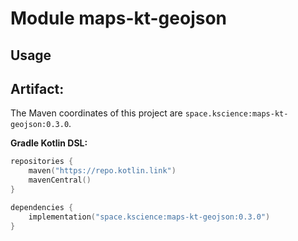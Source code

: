 # Module maps-kt-geojson



## Usage

## Artifact:

The Maven coordinates of this project are `space.kscience:maps-kt-geojson:0.3.0`.

**Gradle Kotlin DSL:**
```kotlin
repositories {
    maven("https://repo.kotlin.link")
    mavenCentral()
}

dependencies {
    implementation("space.kscience:maps-kt-geojson:0.3.0")
}
```
